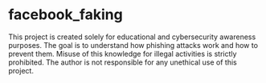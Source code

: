 # facebook_faking
This project is created solely for educational and cybersecurity awareness purposes. The goal is to understand how phishing attacks work and how to prevent them. Misuse of this knowledge for illegal activities is strictly prohibited. The author is not responsible for any unethical use of this project.
